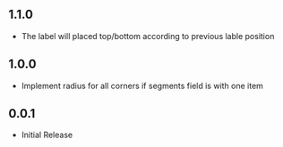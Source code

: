 ## 1.1.0

- The label will placed top/bottom according to previous lable position

## 1.0.0

- Implement radius for all corners if segments field is with one item

## 0.0.1

- Initial Release
